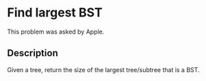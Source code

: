 # Find largest BST

This problem was asked by Apple.

## Description

Given a tree, return the size of the largest tree/subtree that is a BST.
